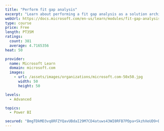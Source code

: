 ```yaml
---
title: "Perform fit gap analysis"
excerpt: "Learn about performing a fit gap analysis as a solution architect for Dynamics 365 and Microsoft Power Platform."
webUrl: https://docs.microsoft.com/en-us/learn/modules/fit-gap-analysis/
type: course
price: Free
length: PT35M
ratings:
  count: 381
  average: 4.7165356
heat: 50

provider:
  name: Microsoft Learn
  domain: microsoft.com
  images:
    - url: /assets/images/organizations/microsoft.com-50x50.jpg
      width: 50
      height: 50

levels:
  - Advanced

topics:
  - Power BI

secured: "BmgTDkMD3vq8RFZYQavUBdaI29M7CD4atuws43WI0RFB7PDpa+SkzhXeUD9+DwObKqAE10uxHLoCCvjS7Y56+GIPwxwYNuPmRcxBF3994nMsH4rH1a8GjC7iuRjQjkBphexxZUhrcZgGcoOHNT6si9ghmm9TF6RVe69WsXiN8GUxRIJkareZLgema/z8vxKcEZvOvlKWgRHC9c8snD2NLHO7ko+hq+OytgAMliIvSFf5dA7JbN9jv7XFQN3Rs8tBP5sWoYz8yaI2mHssNr28XECsWZAhYFo8zDz1HAJQYT2EiC29WyNHRnPqECByQEMWIsKdghKDozC3RLfCQ0rLsa5ayhk3P86uSrtmN1BoWQuP1bYRcrwk+E20y5HDNZ9UDw0CDPTH28EEpf+qrRdrBrNaBTExEB6yMPknPpAf5IQ=;4dEJNlkANxAXXfXKL/PtJw=="
---
```



